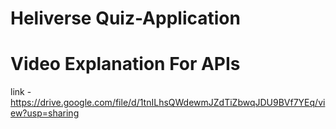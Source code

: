 # Heliverse Quiz-Application

# Video Explanation For APIs
link - https://drive.google.com/file/d/1tnILhsQWdewmJZdTiZbwqJDU9BVf7YEq/view?usp=sharing
